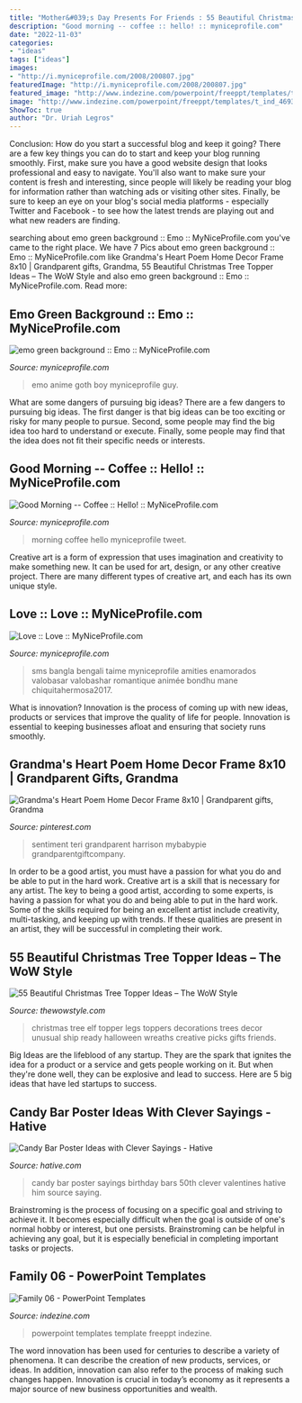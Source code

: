 ```yaml
---
title: "Mother&#039;s Day Presents For Friends : 55 Beautiful Christmas Tree Topper Ideas – The Wow Style"
description: "Good morning -- coffee :: hello! :: myniceprofile.com"
date: "2022-11-03"
categories:
- "ideas"
tags: ["ideas"]
images:
- "http://i.myniceprofile.com/2008/200807.jpg"
featuredImage: "http://i.myniceprofile.com/2008/200807.jpg"
featured_image: "http://www.indezine.com/powerpoint/freeppt/templates/t_ind_4693a.jpg"
image: "http://www.indezine.com/powerpoint/freeppt/templates/t_ind_4693a.jpg"
ShowToc: true
author: "Dr. Uriah Legros"
---
```



Conclusion: How do you start a successful blog and keep it going?
There are a few key things you can do to start and keep your blog running smoothly. First, make sure you have a good website design that looks professional and easy to navigate. You'll also want to make sure your content is fresh and interesting, since people will likely be reading your blog for information rather than watching ads or visiting other sites. Finally, be sure to keep an eye on your blog's social media platforms - especially Twitter and Facebook - to see how the latest trends are playing out and what new readers are finding.

	

		
searching about emo green background :: Emo :: MyNiceProfile.com you've came to the right place. We have 7 Pics about emo green background :: Emo :: MyNiceProfile.com like Grandma&#039;s Heart Poem Home Decor Frame 8x10 | Grandparent gifts, Grandma, 55 Beautiful Christmas Tree Topper Ideas – The WoW Style and also emo green background :: Emo :: MyNiceProfile.com. Read more:
		
    
## Emo Green Background :: Emo :: MyNiceProfile.com

<img loading=lazy src="http://i.myniceprofile.com/516/51693.jpg" onerror="this.onerror=null;this.src='https://tse4.mm.bing.net/th?id=OIP.G961zRNSHlZYHMKYkwmp8gAAAA&amp;pid=15.1';" alt="emo green background :: Emo :: MyNiceProfile.com">

_Source: myniceprofile.com_

>emo anime goth boy myniceprofile guy. 

	

What are some dangers of pursuing big ideas?
There are a few dangers to pursuing big ideas. The first danger is that big ideas can be too exciting or risky for many people to pursue. Second, some people may find the big idea too hard to understand or execute. Finally, some people may find that the idea does not fit their specific needs or interests.

    
## Good Morning -- Coffee :: Hello! :: MyNiceProfile.com

<img loading=lazy src="http://s.myniceprofile.com/myspacepic/1922/192258.gif" onerror="this.onerror=null;this.src='https://tse2.mm.bing.net/th?id=OIP.gimM6RE-s5FYHjE0dntvqwAAAA&amp;pid=15.1';" alt="Good Morning -- Coffee :: Hello! :: MyNiceProfile.com">

_Source: myniceprofile.com_

>morning coffee hello myniceprofile tweet. 

	

Creative art is a form of expression that uses imagination and creativity to make something new. It can be used for art, design, or any other creative project. There are many different types of creative art, and each has its own unique style.

    
## Love :: Love :: MyNiceProfile.com

<img loading=lazy src="http://i.myniceprofile.com/2008/200807.jpg" onerror="this.onerror=null;this.src='https://tse3.mm.bing.net/th?id=OIP.7kZshXNkc65DmaQfPsK8iAAAAA&amp;pid=15.1';" alt="Love :: Love :: MyNiceProfile.com">

_Source: myniceprofile.com_

>sms bangla bengali taime myniceprofile amities enamorados valobasar valobashar romantique animée bondhu mane chiquitahermosa2017. 

	

What is innovation?
Innovation is the process of coming up with new ideas, products or services that improve the quality of life for people. Innovation is essential to keeping businesses afloat and ensuring that society runs smoothly.

    
## Grandma&#039;s Heart Poem Home Decor Frame 8x10 | Grandparent Gifts, Grandma

<img loading=lazy src="https://i.pinimg.com/736x/6b/5e/01/6b5e018d4849a8aba7d0b2cbbd7dbd6a--gifts-for-nana-home-decor-styles.jpg" onerror="this.onerror=null;this.src='https://tse4.mm.bing.net/th?id=OIP.EQVJ7Zgp7Rlw_W9AUVW9IAHaKn&amp;pid=15.1';" alt="Grandma&#039;s Heart Poem Home Decor Frame 8x10 | Grandparent gifts, Grandma">

_Source: pinterest.com_

>sentiment teri grandparent harrison mybabypie grandparentgiftcompany. 

	

In order to be a good artist, you must have a passion for what you do and be able to put in the hard work.
Creative art is a skill that is necessary for any artist. The key to being a good artist, according to some experts, is having a passion for what you do and being able to put in the hard work. Some of the skills required for being an excellent artist include creativity, multi-tasking, and keeping up with trends. If these qualities are present in an artist, they will be successful in completing their work.

    
## 55 Beautiful Christmas Tree Topper Ideas – The WoW Style

<img loading=lazy src="http://thewowstyle.com/wp-content/uploads/2014/11/2710.jpg" onerror="this.onerror=null;this.src='https://tse2.mm.bing.net/th?id=OIP.OdfO4JRcme_4B8UA0LsQawHaJ4&amp;pid=15.1';" alt="55 Beautiful Christmas Tree Topper Ideas – The WoW Style">

_Source: thewowstyle.com_

>christmas tree elf topper legs toppers decorations trees decor unusual ship ready halloween wreaths creative picks gifts friends. 

	

Big Ideas are the lifeblood of any startup. They are the spark that ignites the idea for a product or a service and gets people working on it. But when they're done well, they can be explosive and lead to success. Here are 5 big ideas that have led startups to success.

    
## Candy Bar Poster Ideas With Clever Sayings - Hative

<img loading=lazy src="https://hative.com/wp-content/uploads/2015/01/candy-bar-sayings/8-candy-bar-saying-ideas.jpg" onerror="this.onerror=null;this.src='https://tse4.mm.bing.net/th?id=OIP.ZCQ7LAyHzLc_TkZApETBdwHaJ4&amp;pid=15.1';" alt="Candy Bar Poster Ideas with Clever Sayings - Hative">

_Source: hative.com_

>candy bar poster sayings birthday bars 50th clever valentines hative him source saying. 

	

Brainstroming is the process of focusing on a specific goal and striving to achieve it. It becomes especially difficult when the goal is outside of one's normal hobby or interest, but one persists. Brainstroming can be helpful in achieving any goal, but it is especially beneficial in completing important tasks or projects.

    
## Family 06 - PowerPoint Templates

<img loading=lazy src="http://www.indezine.com/powerpoint/freeppt/templates/t_ind_4693a.jpg" onerror="this.onerror=null;this.src='https://tse4.mm.bing.net/th?id=OIP.ysIcDdpHgOWQC1dKT55M9wAAAA&amp;pid=15.1';" alt="Family 06 - PowerPoint Templates">

_Source: indezine.com_

>powerpoint templates template freeppt indezine. 

	

The word innovation has been used for centuries to describe a variety of phenomena. It can describe the creation of new products, services, or ideas. In addition, innovation can also refer to the process of making such changes happen. Innovation is crucial in today’s economy as it represents a major source of new business opportunities and wealth.

